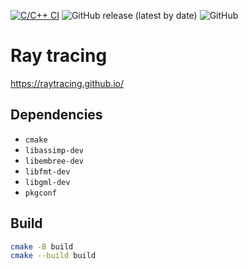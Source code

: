 [![C/C++ CI](https://github.com/otreblan/ray-tracing/workflows/C/C++%20CI/badge.svg)](https://github.com/otreblan/ray-tracing/actions?query=workflow%3A%22C%2FC%2B%2B+CI%22)
![GitHub release (latest by date)](https://img.shields.io/github/v/release/otreblan/ray-tracing?logo=github)
![GitHub](https://img.shields.io/github/license/otreblan/ray-tracing?logo=gnu)

# Ray tracing
https://raytracing.github.io/

## Dependencies

* `cmake`
* `libassimp-dev`
* `libembree-dev`
* `libfmt-dev`
* `libgml-dev`
* `pkgconf`

## Build
``` bash
cmake -B build
cmake --build build
```
